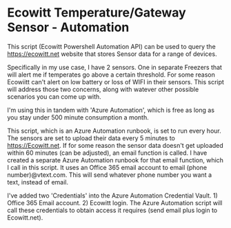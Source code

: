 # Ecowitt Temperature/Gateway Sensor - Automation
This script (Ecowitt Powershell Automation API) can be used to query the https://ecowitt.net website that stores Sensor data for a range of devices.  

Specifically in my use case, I have 2 sensors.  One in separate Freezers that will alert me if temperates go above a certain threshold.  For some reason Ecowiitt can't alert on low battery or loss of WIFI in their sensors.
This script will address those two concerns, along with watever other possible scenarios you can come up with.

I'm using this in tandem with 'Azure Automation', which is free as long as you stay under 500 minute consumption a month.

This script, which is an Azure Automation runbook, is set to run every hour.  The sensors are set to upload their data every 5 minutes to https://Ecowitt.net.
If for some reason the sensor data doesn't get uploaded within 60 minutes (can be adjusted), an email function is called.  I have created a separate Azure Automation runbook for that email function, which I call in this script.  It uses an Office 365 email account to email (phone number)@vtext.com.  This will send whatever phone number you want a text, instead of email.

I've added two 'Credentials' into the Azure Automation Credential Vault. 1) Office 365 Email account. 2) Ecowitt login.  The Azure Automation script will call these credentials to obtain access it requires (send email plus login to Ecowitt.net).
